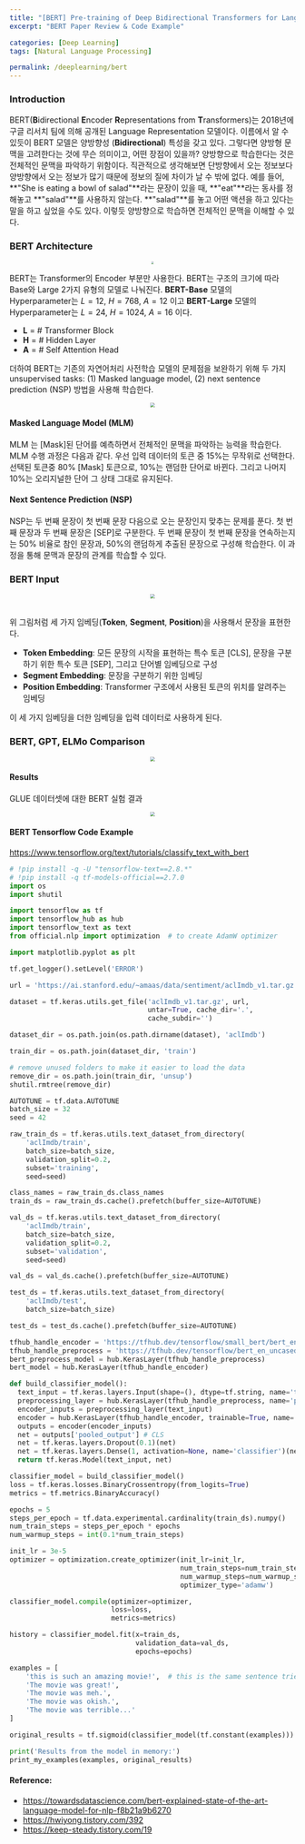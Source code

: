```yaml
---
title: "[BERT] Pre-training of Deep Bidirectional Transformers for Language Understanding"
excerpt: "BERT Paper Review & Code Example"

categories: [Deep Learning]
tags: [Natural Language Processing]

permalink: /deeplearning/bert
---
```


### Introduction 

BERT(**B**idirectional **E**ncoder **R**epresentations from **T**ransformers)는 2018년에 구글 리서치 팀에 의해 공개된 Language Representation 모델이다. 이름에서 알 수 있듯이 BERT 모델은 양방향성 (**Bidirectional**) 특성을 갖고 있다. 그렇다면 양방형 문맥을 고려한다는 것에 무슨 의미이고, 어떤 장점이 있을까? 양방향으로 학습한다는 것은 전체적인 문맥을 파악하기 위함이다. 직관적으로 생각해보면 단방향에서 오는 정보보다 양방향에서 오는 정보가 많기 때문에 정보의 질에 차이가 날 수 밖에 없다. 예를 들어, **"She is eating a bowl of salad"**라는 문장이 있을 때, **"eat"**라는 동사를 정해놓고 **"salad"**를 사용하지 않는다. **"salad"**를 놓고 어떤 액션을 하고 있다는 말을 하고 싶었을 수도 있다. 이렇듯 양방향으로 학습하면 전체적인 문맥을 이해할 수 있다.

### BERT Architecture

<center> <img src="../../images/2022-09-21-bert/architecture.png" style="zoom:30%"  /> </center>

BERT는 Transformer의 Encoder 부분만 사용한다. BERT는 구조의 크기에 따라 Base와 Large 2가지 유형의 모델로 나눠진다. **BERT-Base** 모델의 Hyperparameter는 $L = 12$, $H = 768$, $A = 12$ 이고 **BERT-Large** 모델의 Hyperparameter는 $L = 24$, $H = 1024$, $A = 16$ 이다.  

- **L** = # Transformer Block
- **H** = # Hidden Layer
- **A** = # Self Attention Head

더하여 BERT는 기존의 자연어처리 사전학습 모델의 문제점을 보완하기 위해 두 가지 unsupervised tasks: (1) Masked language model, (2) next sentence prediction (NSP) 방법을 사용해 학습한다.

<center> <img src="../../images/2022-09-21-bert/pre_fine.png" style="zoom:50%"  /> </center>

#### Masked Language Model (MLM)

MLM 는 [Mask]된 단어를 예측하면서 전체적인 문맥을 파악하는 능력을 학습한다. MLM 수행 과정은 다음과 같다. 우선 입력 데이터의 토큰 중 15%는 무작위로 선택한다. 선택된 토큰중 80% [Mask] 토큰으로, 10%는 랜덤한 단어로 바뀐다. 그리고 나머지 10%는 오리지널한 단어 그 상태 그대로 유지된다. 

#### Next Sentence Prediction (NSP)

NSP는 두 번째 문장이 첫 번째 문장 다음으로 오는 문장인지 맞추는 문제를 푼다. 첫 번째 문장과 두 번째 문장은 [SEP]로 구분한다. 두 번째 문장이 첫 번째 문장을 연속하는지는 50% 비율로 참인 문장과, 50%의 랜덤하게 추출된 문장으로 구성해 학습한다. 이 과정을 통해 문맥과 문장의 관계를 학습할 수 있다. 

### BERT Input

<center> <img src="../../images/2022-09-21-bert/input.png" style="zoom:50%"  /> </center>

<br/>

위 그림처럼 세 가지 임베딩(**Token**, **Segment**, **Position**)을 사용해서 문장을 표현한다.

- **Token Embedding**: 모든 문장의 시작을 표현하는 특수 토큰 [CLS], 문장을 구분하기 위한 특수 토큰 [SEP], 그리고 단어별 임베딩으로 구성
- **Segment Embedding**: 문장을 구분하기 위한 임베딩
- **Position Embedding**: Transformer 구조에서 사용된 토큰의 위치를  알려주는 임베딩

이 세 가지 임베딩을 더한 임베딩을 입력 데이터로 사용하게 된다.

### BERT, GPT, ELMo Comparison 

<center> <img src="../../images/2022-09-21-bert/difference.png" style="zoom:50%"  /> </center>

#### Results

GLUE 데이터셋에 대한 BERT 실험 결과

<center> <img src="../../images/2022-09-21-bert/result1.png" style="zoom:50%"  /> </center>



#### BERT Tensorflow Code Example

https://www.tensorflow.org/text/tutorials/classify_text_with_bert

```python
# !pip install -q -U "tensorflow-text==2.8.*"
# !pip install -q tf-models-official==2.7.0
import os
import shutil

import tensorflow as tf
import tensorflow_hub as hub
import tensorflow_text as text
from official.nlp import optimization  # to create AdamW optimizer

import matplotlib.pyplot as plt

tf.get_logger().setLevel('ERROR')

url = 'https://ai.stanford.edu/~amaas/data/sentiment/aclImdb_v1.tar.gz'

dataset = tf.keras.utils.get_file('aclImdb_v1.tar.gz', url,
                                  untar=True, cache_dir='.',
                                  cache_subdir='')

dataset_dir = os.path.join(os.path.dirname(dataset), 'aclImdb')

train_dir = os.path.join(dataset_dir, 'train')

# remove unused folders to make it easier to load the data
remove_dir = os.path.join(train_dir, 'unsup')
shutil.rmtree(remove_dir)

AUTOTUNE = tf.data.AUTOTUNE
batch_size = 32
seed = 42

raw_train_ds = tf.keras.utils.text_dataset_from_directory(
    'aclImdb/train',
    batch_size=batch_size,
    validation_split=0.2,
    subset='training',
    seed=seed)

class_names = raw_train_ds.class_names
train_ds = raw_train_ds.cache().prefetch(buffer_size=AUTOTUNE)

val_ds = tf.keras.utils.text_dataset_from_directory(
    'aclImdb/train',
    batch_size=batch_size,
    validation_split=0.2,
    subset='validation',
    seed=seed)

val_ds = val_ds.cache().prefetch(buffer_size=AUTOTUNE)

test_ds = tf.keras.utils.text_dataset_from_directory(
    'aclImdb/test',
    batch_size=batch_size)

test_ds = test_ds.cache().prefetch(buffer_size=AUTOTUNE)

tfhub_handle_encoder = 'https://tfhub.dev/tensorflow/small_bert/bert_en_uncased_L-4_H-512_A-8/1'
tfhub_handle_preprocess = 'https://tfhub.dev/tensorflow/bert_en_uncased_preprocess/3'
bert_preprocess_model = hub.KerasLayer(tfhub_handle_preprocess)
bert_model = hub.KerasLayer(tfhub_handle_encoder)

def build_classifier_model():
  text_input = tf.keras.layers.Input(shape=(), dtype=tf.string, name='text')
  preprocessing_layer = hub.KerasLayer(tfhub_handle_preprocess, name='preprocessing')
  encoder_inputs = preprocessing_layer(text_input)
  encoder = hub.KerasLayer(tfhub_handle_encoder, trainable=True, name='BERT_encoder')
  outputs = encoder(encoder_inputs)
  net = outputs['pooled_output'] # CLS
  net = tf.keras.layers.Dropout(0.1)(net)
  net = tf.keras.layers.Dense(1, activation=None, name='classifier')(net)
  return tf.keras.Model(text_input, net)

classifier_model = build_classifier_model()
loss = tf.keras.losses.BinaryCrossentropy(from_logits=True)
metrics = tf.metrics.BinaryAccuracy()

epochs = 5
steps_per_epoch = tf.data.experimental.cardinality(train_ds).numpy()
num_train_steps = steps_per_epoch * epochs
num_warmup_steps = int(0.1*num_train_steps)

init_lr = 3e-5
optimizer = optimization.create_optimizer(init_lr=init_lr,
                                          num_train_steps=num_train_steps,
                                          num_warmup_steps=num_warmup_steps,
                                          optimizer_type='adamw')

classifier_model.compile(optimizer=optimizer,
                         loss=loss,
                         metrics=metrics)

history = classifier_model.fit(x=train_ds,
                               validation_data=val_ds,
                               epochs=epochs)

examples = [
    'this is such an amazing movie!',  # this is the same sentence tried earlier
    'The movie was great!',
    'The movie was meh.',
    'The movie was okish.',
    'The movie was terrible...'
]

original_results = tf.sigmoid(classifier_model(tf.constant(examples)))

print('Results from the model in memory:')
print_my_examples(examples, original_results)
```



#### Reference:

- https://towardsdatascience.com/bert-explained-state-of-the-art-language-model-for-nlp-f8b21a9b6270
- https://hwiyong.tistory.com/392
- https://keep-steady.tistory.com/19
